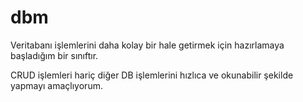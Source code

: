 # dbm
Veritabanı işlemlerini daha kolay bir hale getirmek için hazırlamaya başladığım bir sınıftır.

CRUD işlemleri hariç diğer DB işlemlerini hızlıca ve okunabilir şekilde yapmayı amaçlıyorum.

